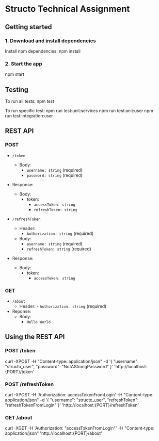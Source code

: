 # Structo Technical Assignment

## Getting started

### 1. Download and install dependencies

Install npm dependencies:
npm install

### 2. Start the app

npm start

## Testing

To run all tests:
npm test

To run specific test:
npm run test:unit:services
npm run test:unit:user
npm run test:integration:user

## REST API

### POST

- `/token`
  - Body:
    - `username: string` (required)
    - `password: string` (required)
- Response:

  - Body:
    - token:
      - `accessToken: string`
      - `refreshToken: string`

- `/refreshToken`
  - Header:
    - `Authorization: string` (required)
  - Body:
    - `username: string` (required)
    - `refreshToken: string` (required)
- Response:
  - Body:
    - token:
      - `accessToken: string`

### GET

- `/about`
  - Header: - `Authorization: string` (required)
- Reponse:
  - Body:
    - `Hello World`

## Using the REST API

### POST /token

curl -XPOST -H "Content-type: application/json" -d '{
"username": "structo_user",
"password": "NotAStrongPassword"
}' 'http://localhost:{PORT}/token'

### POST /refreshToken

curl -XPOST -H 'Authorization: accessTokenFromLogin' -H "Content-type: application/json" -d '{
"username": "structo_user",
"refreshToken": "refreshTokenFromLogin"
}' 'http://localhost:{PORT}/refreshToken'

### GET /about

curl -XGET -H 'Authorization: "accessTokenFromLogin"' -H "Content-type: application/json" 'http://localhost:{PORT}/about'
